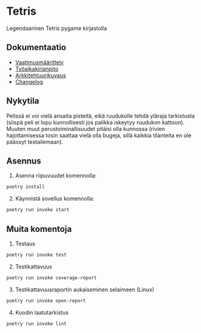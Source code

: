 # Tetris

Legendaarinen Tetris pygame kirjastolla

## Dokumentaatio

- [Vaatimusmäärittely](https://github.com/smannist/ot2023/blob/master/dokumentaatio/vaatimusmaarittely.md)
- [Työaikakirjanpito](https://github.com/smannist/ot2023/blob/master/dokumentaatio/tyoaikakirjanpito.md)
- [Arkkitehtuurikuvaus](https://github.com/smannist/ot2023/blob/master/dokumentaatio/arkkitehtuuri.md)
- [Changelog](https://github.com/smannist/ot2023/blob/master/dokumentaatio/changelog.md)

## Nykytila

Pelissä ei voi vielä ansaita pisteitä, eikä ruudukolle tehdä yläraja tarkistusta (siispä peli ei lopu kunnollisesti jos palikka iskeytyy ruudukon kattoon). Muuten muut perustoiminallisuudet pitäisi olla kunnossa (rivien hajottamisessa tosin saattaa vielä olla bugeja, sillä kaikkia tilanteita en ole päässyt testailemaan).

## Asennus

1. Asenna riipuvuudet komennolla:

```bash
poetry install
```

2. Käynnistä sovellus komennolla:

```bash
poetry run invoke start
```

## Muita komentoja

1. Testaus

```bash
poetry run invoke test
```

2. Testikattavuus

```bash
poetry run invoke coverage-report
```

3. Testikattavuusraportin aukaiseminen selaimeen (Linux)

```bash
poetry run invoke open-report
```

4. Koodin laatutarkistus

```bash
poetry run invoke lint
```
